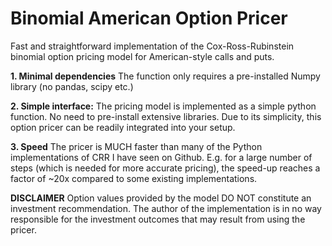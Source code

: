# Binomial American Option Pricer
Fast and straightforward implementation of the Cox-Ross-Rubinstein binomial option pricing model for American-style calls and puts.

**1. Minimal dependencies**
   The function only requires a pre-installed Numpy library (no pandas, scipy etc.)

**2. Simple interface:**
   The  pricing model is implemented as a simple python function. No need to pre-install extensive libraries.
   Due to its simplicity, this option pricer can be readily integrated into your setup.
   
**3. Speed**
   The pricer is MUCH faster than many of the Python implementations of CRR I have seen on Github. 
   E.g. for a large number of steps (which is needed for more accurate pricing), the speed-up reaches a factor of ~20x compared to some existing implementations.

**DISCLAIMER**
Option values provided by the model DO NOT constitute an investment recommendation. The author of the implementation is in no way responsible for the investment outcomes that may result from using the pricer.
